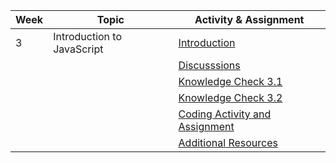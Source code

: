 | Week | Topic                      | Activity & Assignment          |
|------|----------------------------|--------------------------------|
| 3    | Introduction to JavaScript | [Introduction](./Introduction%20to%20JavaScript.pdf)                  |
|      |                            | [Discusssions](https://classroom.google.com/c/NjE1MzM0ODAxMDIz/a/NjE1NTY1OTY0NjU0/details)                  |
|      |                            | [Knowledge Check 3.1](https://docs.google.com/forms/d/e/1FAIpQLSdN15J5LzpKtCgK61tmEbOVvecTh9cSUj0LwxapfX1zD_T0WQ/viewform)            |
|      |                            | [Knowledge Check 3.2](https://docs.google.com/forms/d/e/1FAIpQLScIVnP80EsCOF5ZJioalkKotiGLF9kWVMkuhTOfMXbPbQsIGw/viewform)            |
|      |                            | [Coding Activity and Assignment](https://classroom.github.com/a/DR3yra3I) |
|      |                            | [Additional Resources](./Additional%20Resources.pdf)           |
